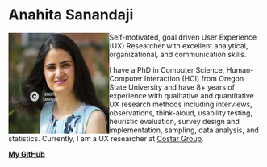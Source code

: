 Anahita Sanandaji
=========

<p><img src="images/0_myProfile.png" alt="Anahita Sanandaji" width="200" height="200" align="left" title="Anahita Sanandaji">
Self-motivated, goal driven User Experience (UX) Researcher with excellent analytical, organizational, and communication skills. 

I have a PhD in Computer Science, Human-Computer Interaction (HCI) from Oregon State University and have 8+ years of experience with qualitative and quantitative UX research methods including interviews, observations, think-aloud, usability testing, heuristic evaluation, survey design and implementation, sampling, data analysis, and statistics. Currently, I am a UX researcher at [Costar Group](https://www.costar.com/).</p>

**[My GitHub](https://github.com/AnahitaS)**


